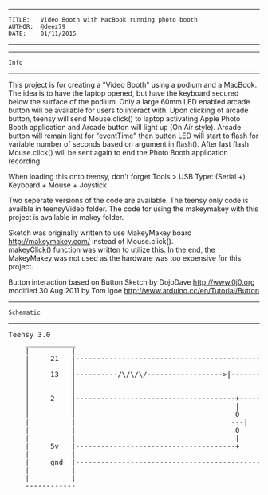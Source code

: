 **************************************************************************************
    TITLE:   Video Booth with MacBook running photo booth
    AUTHOR:  @deez79
    DATE:    01/11/2015

**************************************************************************************



**************************************************************************************
    Info
**************************************************************************************

This project is for creating a "Video Booth" using a podium and a MacBook.
The idea is to have the laptop opened, but have the keyboard secured below the surface of the podium.
Only a large 60mm LED enabled arcade button will be available for users to interact with.
Upon clicking of arcade button, teensy will send Mouse.click() to laptop activating Apple Photo Booth application 
and Arcade button will light up (On Air style).
Arcade button will remain light for "eventTime" then button LED will start to flash for variable number of seconds
based on argument in flash().
After last flash Mouse.click() will be sent again to end the Photo Booth application recording.
  
When loading this onto teensy, don't forget Tools > USB Type: (Serial +) Keyboard + Mouse + Joystick
      
Two seperate versions of the code are available. The teensy only code is availble in teensyVideo folder.  The code for 
using the makeymakey with this project is available in makey folder.
      
Sketch was originally written to use MakeyMakey board http://makeymakey.com/ instead of Mouse.click().  
makeyClick() function was written to utilize this.
In the end, the MakeyMakey was not used as the hardware was too expensive for this project.

  
Button interaction based on Button Sketch
    by DojoDave <http://www.0j0.org>
    modified 30 Aug 2011
    by Tom Igoe
    http://www.arduino.cc/en/Tutorial/Button
 
 
***************************************************************************************
    Schematic
***************************************************************************************

<pre>
Teensy 3.0
    ____________
    |          |
    |     21   |--------------------------------------------------------------------------[makey makey]
    |          |
    |     13   |----------/\/\/\/------------------>|-------------------------+
    |          |                                                              |
    |          |                                                              |
    |     2    |--------------------------------------+------------/\/\/\/----+
    |          |                                      |                       |
    |          |                                      0                       |
    |          |                                     ---|                     |
    |          |                                      0                       |
    |          |                                      |                       |
    |     5v   |--------------------------------------+                       |
    |          |                                                              |
    |     gnd  |--------------------------------------------------------------+
    |          |
    |          |
    ------------
</pre>

